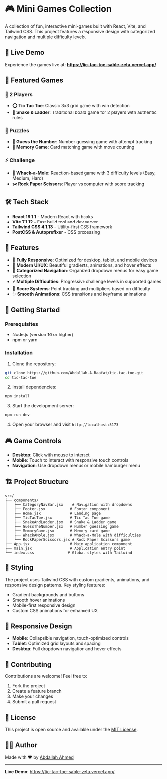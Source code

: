 # 🎮 Mini Games Collection

A collection of fun, interactive mini-games built with React, Vite, and Tailwind CSS. This project features a responsive design with categorized navigation and multiple difficulty levels.

## 🚀 Live Demo

Experience the games live at: **https://tic-tac-toe-sable-zeta.vercel.app/**

## 🎯 Featured Games

### 👥 2 Players
- **⭕ Tic Tac Toe**: Classic 3x3 grid game with win detection
- **🐍 Snake & Ladder**: Traditional board game for 2 players with authentic rules

### 🧩 Puzzles  
- **🔢 Guess the Number**: Number guessing game with attempt tracking
- **🧠 Memory Game**: Card matching game with move counting

### ⚡ Challenge
- **🔨 Whack-a-Mole**: Reaction-based game with 3 difficulty levels (Easy, Medium, Hard)
- **✂️ Rock Paper Scissors**: Player vs computer with score tracking

## 🛠 Tech Stack

- **React 19.1.1** - Modern React with hooks
- **Vite 7.1.12** - Fast build tool and dev server
- **Tailwind CSS 4.1.13** - Utility-first CSS framework
- **PostCSS & Autoprefixer** - CSS processing

## 🌟 Features

- 📱 **Fully Responsive**: Optimized for desktop, tablet, and mobile devices
- 🎨 **Modern UI/UX**: Beautiful gradients, animations, and hover effects
- 📂 **Categorized Navigation**: Organized dropdown menus for easy game selection
- ⚡ **Multiple Difficulties**: Progressive challenge levels in supported games
- 🎯 **Score Systems**: Point tracking and multipliers based on difficulty
- ✨ **Smooth Animations**: CSS transitions and keyframe animations

## 🚀 Getting Started

### Prerequisites
- Node.js (version 16 or higher)
- npm or yarn

### Installation

1. Clone the repository:
```bash
git clone https://github.com/Abdallah-A-Raafat/tic-tac-toe.git
cd tic-tac-toe
```

2. Install dependencies:
```bash
npm install
```

3. Start the development server:
```bash
npm run dev
```

4. Open your browser and visit `http://localhost:5173`

## 🎮 Game Controls

- **Desktop**: Click with mouse to interact
- **Mobile**: Touch to interact with responsive touch controls
- **Navigation**: Use dropdown menus or mobile hamburger menu

## 🏗 Project Structure

```
src/
├── components/
│   ├── CategoryNavBar.jsx    # Navigation with dropdowns
│   ├── Footer.jsx           # Footer component
│   ├── Home.jsx             # Landing page
│   ├── TicTacToe.jsx        # Tic Tac Toe game
│   ├── SnakeAndLadder.jsx   # Snake & Ladder game
│   ├── GuessTheNumber.jsx   # Number guessing game
│   ├── MemoryGame.jsx       # Memory card game
│   ├── WhackAMole.jsx       # Whack-a-Mole with difficulties
│   └── RockPaperScissors.jsx # Rock Paper Scissors game
├── App.jsx                  # Main application component
├── main.jsx                 # Application entry point
└── index.css               # Global styles with Tailwind

```

## 🎨 Styling

The project uses Tailwind CSS with custom gradients, animations, and responsive design patterns. Key styling features:

- Gradient backgrounds and buttons
- Smooth hover animations
- Mobile-first responsive design
- Custom CSS animations for enhanced UX

## 📱 Responsive Design

- **Mobile**: Collapsible navigation, touch-optimized controls
- **Tablet**: Optimized grid layouts and spacing
- **Desktop**: Full dropdown navigation and hover effects

## 🤝 Contributing

Contributions are welcome! Feel free to:

1. Fork the project
2. Create a feature branch
3. Make your changes
4. Submit a pull request

## 📄 License

This project is open source and available under the [MIT License](LICENSE).

## 👨‍💻 Author

Made with ❤️ by [Abdallah Ahmed](https://github.com/Abdallah-A-Raafat/)

---

**Live Demo**: https://tic-tac-toe-sable-zeta.vercel.app/
